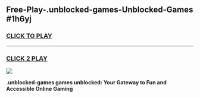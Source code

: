 
## Free-Play-.unblocked-games-Unblocked-Games #1h6yj
<h3>
<a href="https://news.freeplayer.one?title=.unblocked-games&ref=8M">CLICK TO PLAY</a></h3>
<hr>

<h3>
<a href="https://news.freeplayer.one?title=.unblocked-games&ref=8M">CLICK 2 PLAY</a>
  
</h3>

<a href="https://news.freeplayer.one?title=.unblocked-games&ref=8M"><img src="https://clearcache.store/games.png"></a>


**.unblocked-games games unblocked: Your Gateway to Fun and Accessible Online Gaming**
